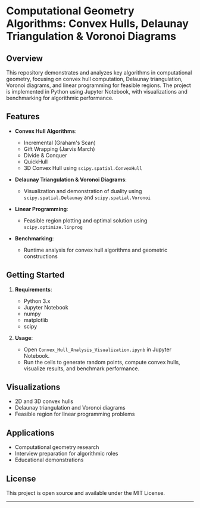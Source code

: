 # Computational Geometry Algorithms: Convex Hulls, Delaunay Triangulation & Voronoi Diagrams

## Overview

This repository demonstrates and analyzes key algorithms in computational geometry, focusing on convex hull computation, Delaunay triangulation, Voronoi diagrams, and linear programming for feasible regions. The project is implemented in Python using Jupyter Notebook, with visualizations and benchmarking for algorithmic performance.

## Features

- **Convex Hull Algorithms**:  
  - Incremental (Graham's Scan)
  - Gift Wrapping (Jarvis March)
  - Divide & Conquer
  - QuickHull
  - 3D Convex Hull using `scipy.spatial.ConvexHull`

- **Delaunay Triangulation & Voronoi Diagrams**:  
  - Visualization and demonstration of duality using `scipy.spatial.Delaunay` and `scipy.spatial.Voronoi`

- **Linear Programming**:  
  - Feasible region plotting and optimal solution using `scipy.optimize.linprog`

- **Benchmarking**:  
  - Runtime analysis for convex hull algorithms and geometric constructions

## Getting Started

1. **Requirements**:
    - Python 3.x
    - Jupyter Notebook
    - numpy
    - matplotlib
    - scipy

2. **Usage**:
    - Open `Convex_Hull_Analysis_Visualization.ipynb` in Jupyter Notebook.
    - Run the cells to generate random points, compute convex hulls, visualize results, and benchmark performance.

## Visualizations

- 2D and 3D convex hulls
- Delaunay triangulation and Voronoi diagrams
- Feasible region for linear programming problems

## Applications

- Computational geometry research
- Interview preparation for algorithmic roles
- Educational demonstrations

## License

This project is open source and available under the MIT License.

---
